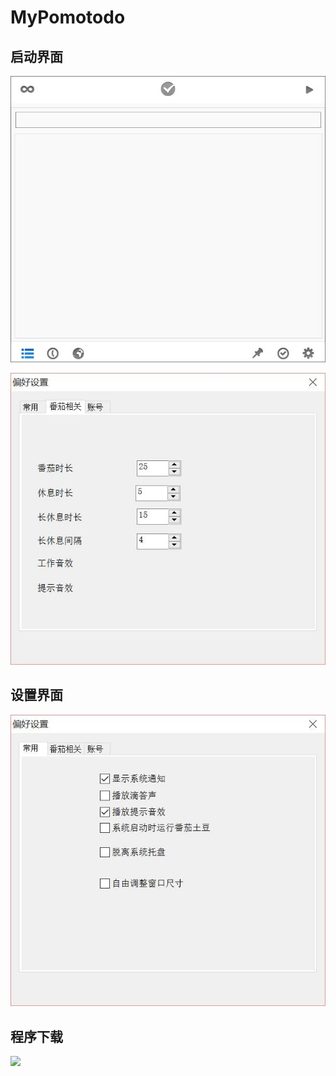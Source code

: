 # MyPomotodo

## 启动界面

![](/assets/8.jpg)

![](/assets/10.jpg)

## 设置界面

![](/assets/9.jpg)

## 程序下载

[![](/assets/MyPomotodo.ico)](https://github.com/CAOJINGYOU/myprograms/raw/master/setup/MyPomotodo.zip)

